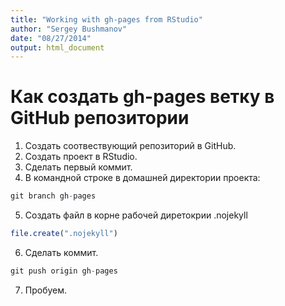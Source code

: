 ```yaml
---
title: "Working with gh-pages from RStudio"
author: "Sergey Bushmanov"
date: "08/27/2014"
output: html_document
---
```



# Как создать gh-pages ветку в GitHub репозитории

1. Создать соотвествующий репозиторий в GitHub.
2. Создать проект в RStudio.
3. Сделать первый коммит.
4. В командной строке в домашней директории проекта:


```r
git branch gh-pages
```

5. Создать файл в корне рабочей диретокрии .nojekyll


```r
file.create(".nojekyll")
```

6. Сделать коммит.


```r
git push origin gh-pages
```

7. Пробуем.
